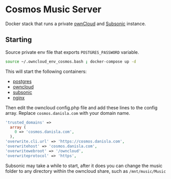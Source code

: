 # Cosmos Music Server

Docker stack that runs a private [ownCloud](https://owncloud.com/) and [Subsonic](http://www.subsonic.org/pages/index.jsp) instance.

## Starting

Source private env file that exports `POSTGRES_PASSWORD` variable.

```sh
source ~/.owncloud_env_cosmos.bash ; docker-compose up -d
```

This will start the following containers:
- [postgres](https://hub.docker.com/_/postgres/)
- [owncloud](https://hub.docker.com/_/owncloud/)
- [subsonic](https://hub.docker.com/r/danisla/subsonic/)
- [nginx](https://hub.docker.com/_/nginx/)

Then edit the owncloud config.php file and add these lines to the config array. Replace `cosmos.danisla.com` with your domain name.

```php
'trusted_domains' =>
  array (
    0 => 'cosmos.danisla.com',
  ),
'overwrite.cli.url' => 'https://cosmos.danisla.com',
'overwritehost' => 'cosmos.danisla.com',
'overwritewebroot' => '/owncloud',
'overwriteprotocol' => 'https',
```

Subsonic may take a while to start, after it does you can change the music folder to any directory within the owncloud share, such as `/mnt/music/Music`
